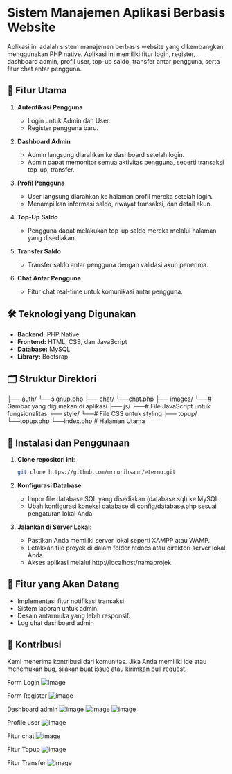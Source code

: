 # Sistem Manajemen Aplikasi Berbasis Website

Aplikasi ini adalah sistem manajemen berbasis website yang dikembangkan menggunakan PHP native. Aplikasi ini memiliki fitur login, register, dashboard admin, profil user, top-up saldo, transfer antar pengguna, serta fitur chat antar pengguna. 

## 📑 Fitur Utama

1. **Autentikasi Pengguna**
   - Login untuk Admin dan User.
   - Register pengguna baru.

2. **Dashboard Admin**
   - Admin langsung diarahkan ke dashboard setelah login.
   - Admin dapat memonitor semua aktivitas pengguna, seperti transaksi top-up, transfer.

3. **Profil Pengguna**
   - User langsung diarahkan ke halaman profil mereka setelah login.
   - Menampilkan informasi saldo, riwayat transaksi, dan detail akun.

4. **Top-Up Saldo**
   - Pengguna dapat melakukan top-up saldo mereka melalui halaman yang disediakan.

5. **Transfer Saldo**
   - Transfer saldo antar pengguna dengan validasi akun penerima.

6. **Chat Antar Pengguna**
   - Fitur chat real-time untuk komunikasi antar pengguna.

## 🛠️ Teknologi yang Digunakan

- **Backend:** PHP Native
- **Frontend:** HTML, CSS, dan JavaScript
- **Database:** MySQL
- **Library:** Bootsrap

## 🗂️ Struktur Direktori

├── auth/
  └──signup.php
├── chat/
  └──chat.php
├── images/
  └──# Gambar yang digunakan di aplikasi
├── js/
  └──# File JavaScript untuk fungsionalitas
├── style/
  └──# File CSS untuk styling
├── topup/
  └──topup.php
└──index.php # Halaman Utama



## 🔧 Instalasi dan Penggunaan

1. **Clone repositori ini**:
   ```bash
   git clone https://github.com/mrnurihsann/eterno.git

2. **Konfigurasi Database**:
   - Impor file database SQL yang disediakan (database.sql) ke MySQL.
   - Ubah konfigurasi koneksi database di config/database.php sesuai pengaturan lokal Anda.

3. **Jalankan di Server Lokal**:
   - Pastikan Anda memiliki server lokal seperti XAMPP atau WAMP.
   - Letakkan file proyek di dalam folder htdocs atau direktori server lokal Anda.
   - Akses aplikasi melalui http://localhost/namaprojek.

## 🚀 Fitur yang Akan Datang
   - Implementasi fitur notifikasi transaksi.
   - Sistem laporan untuk admin.
   - Desain antarmuka yang lebih responsif.
   - Log chat dashboard admin

## 🤝 Kontribusi
Kami menerima kontribusi dari komunitas. Jika Anda memiliki ide atau menemukan bug, silakan buat issue atau kirimkan pull request.


Form Login
![image](https://github.com/user-attachments/assets/87d54e3d-aa0c-457a-a279-478a21da36c5)

Form Register
![image](https://github.com/user-attachments/assets/96b51349-0575-4c66-aef0-31eef8e4ae97)

Dashboard admin
![image](https://github.com/user-attachments/assets/a9b5da6c-93b8-441e-bf0c-dd548512d514)
![image](https://github.com/user-attachments/assets/936ad391-4cc1-4d73-99a3-291dc8568987)
![image](https://github.com/user-attachments/assets/5c6012fb-f270-4134-bf36-4a0e8e68d728)

Profile user
![image](https://github.com/user-attachments/assets/fbb99a7a-888c-4dd3-92a6-10295798d36f)

Fitur chat
![image](https://github.com/user-attachments/assets/e2206ea4-a982-48da-85c3-d299f85753f2)

Fitur Topup
![image](https://github.com/user-attachments/assets/3e7daac1-ae3f-4d24-af68-3df6a4020bcb)

Fitur Transfer
![image](https://github.com/user-attachments/assets/f829c192-2a37-4a67-b6b4-ec9241399ad4)
